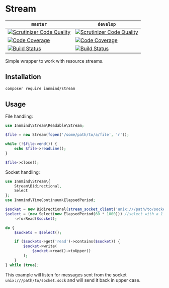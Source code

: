 # Stream

| `master` | `develop` |
|----------|-----------|
| [![Scrutinizer Code Quality](https://scrutinizer-ci.com/g/Innmind/Stream/badges/quality-score.png?b=master)](https://scrutinizer-ci.com/g/Innmind/Stream/?branch=master) | [![Scrutinizer Code Quality](https://scrutinizer-ci.com/g/Innmind/Stream/badges/quality-score.png?b=develop)](https://scrutinizer-ci.com/g/Innmind/Stream/?branch=develop) |
| [![Code Coverage](https://scrutinizer-ci.com/g/Innmind/Stream/badges/coverage.png?b=master)](https://scrutinizer-ci.com/g/Innmind/Stream/?branch=master) | [![Code Coverage](https://scrutinizer-ci.com/g/Innmind/Stream/badges/coverage.png?b=develop)](https://scrutinizer-ci.com/g/Innmind/Stream/?branch=develop) |
| [![Build Status](https://scrutinizer-ci.com/g/Innmind/Stream/badges/build.png?b=master)](https://scrutinizer-ci.com/g/Innmind/Stream/build-status/master) | [![Build Status](https://scrutinizer-ci.com/g/Innmind/Stream/badges/build.png?b=develop)](https://scrutinizer-ci.com/g/Innmind/Stream/build-status/develop) |

Simple wrapper to work with resource streams.

## Installation

```sh
composer require innmind/stream
```

## Usage

File handling:

```php
use Innmind\Stream\Readable\Stream;

$file = new Stream(fopen('/some/path/to/a/file', 'r'));

while (!$file->end()) {
    echo $file->readLine();
}

$file->close();
```

Socket handling:

```php
use Innmind\Stream\{
    Stream\Bidirectional,
    Select
};
use Innmind\TimeContinuum\ElapsedPeriod;

$socket = new Bidirectional(stream_socket_client('unix:///path/to/socket.sock'));
$select = (new Select(new ElapsedPeriod(60 * 1000))) //select with a 1 minute timeout
    ->forRead($socket);

do {
    $sockets = $select();

    if ($sockets->get('read')->contains($socket)) {
        $socket->write(
            $socket->read()->toUpper()
        );
    }
} while (true);
```

This example will listen for messages sent from the socket `unix:///path/to/socket.sock` and will send it back in upper case.
